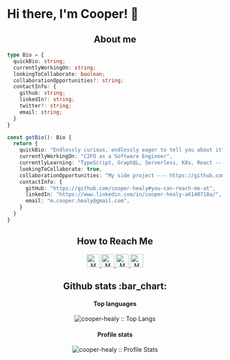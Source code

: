 # Hi there, I'm Cooper! 👋

<h2 align="center">About me</h2>

```ts
type Bio = {
  quickBio: string;
  currentlyWorkingOn: string;
  lookingToCollaborate: boolean;
  collaborationOpportunities?: string;
  contactInfo: {
    github: string;
    linkedIn?: string;
    twitter?: string;
    email: string;
  }
}

const getBio(): Bio {
  return {
    quickBio: "Endlessly curious, endlessly eager to tell you about it",
    currentlyWorkingOn: "C2FO as a Software Engineer",
    currentlyLearning: "TypeScript, GraphQL, Serverless, K8s, React --- Sharpening my Front End Skills",
    lookingToCollaborate: true,
    collaborationOpportunities: "My side project --- https://github.com/isomorph-research",
    contactInfo: {
      gitHub: "https://github.com/cooper-healy#you-can-reach-me-at",
      linkedIn: "https://www.linkedin.com/in/cooper-healy-a6140718a/",
      email: "m.cooper.healy@gmail.com",
    }
  }
}
```

<h2 align="center">How to Reach Me</h2>

<p align="center">

  <a href="https://www.linkedin.com/in/matthew-healy-a6140718a/">
    <img src="https://www.vectorlogo.zone/logos/linkedin/linkedin-icon.svg" alt="M Cooper Healy's LinkedIn Profile" height="30" width="30">
  </a>

  <a href="https://stackoverflow.com/users/story/13262508">
    <img src="https://www.vectorlogo.zone/logos/stackoverflow/stackoverflow-icon.svg" alt="M Cooper Healy's Stack Overflow Profile" height="30" width="30">
  </a>

  <a href="https://meta.stackexchange.com/users/1088743/matthew-healy">
    <img src="https://www.vectorlogo.zone/logos/stackexchange/stackexchange-icon.svg" alt="M Cooper Healy's Stack Exchange Profile" height="30" width="30">
  </a>

  <a href="https://stackshare.io/cooper-healy">
    <img src="https://cdn.worldvectorlogo.com/logos/stackshare.svg" alt="M Cooper Healy's StackShare Profile" height="30" width="30">
  </a>
</p>


<h2 align="center">Github stats :bar_chart:</h2>

<h4 align="center">Top languages</h4>

<p align="center"><img src="https://github-readme-stats.vercel.app/api/top-langs/?username=cooper-healy&langs_count=10&layout=compact" alt="cooper-healy :: Top Langs" /></p>

<h4 align="center">Profile stats</h4>

<p align="center"><img src="https://github-readme-stats.vercel.app/api?username=cooper-healy" alt="cooper-healy :: Profile Stats" /></p>

